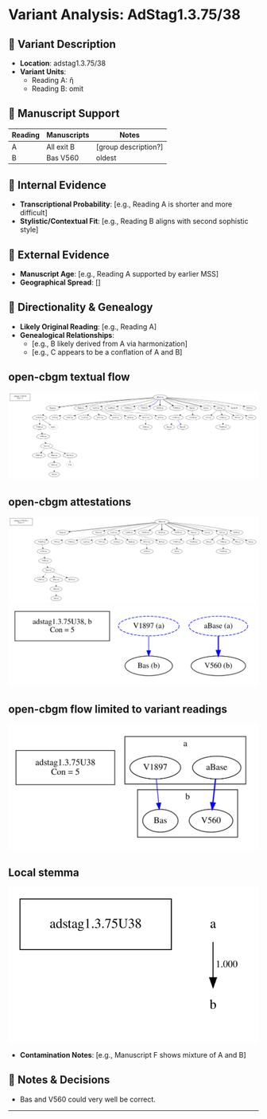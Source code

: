 # Variant Analysis: AdStag1.3.75/38

## 📌 Variant Description
- **Location**: adstag1.3.75/38
- **Variant Units**: 
  - Reading A: ἢ
  - Reading B: omit

## 🧬 Manuscript Support
| Reading | Manuscripts | Notes |
|--------|-------------|-------|
| A      | All exit B | [group description?] |
| B      | Bas V560 | oldest |

## 🧠 Internal Evidence
- **Transcriptional Probability**: [e.g., Reading A is shorter and more difficult]
- **Stylistic/Contextual Fit**: [e.g., Reading B aligns with second sophistic style]

## 🧭 External Evidence
- **Manuscript Age**: [e.g., Reading A supported by earlier MSS]
- **Geographical Spread**: []

## 🔄 Directionality & Genealogy
- **Likely Original Reading**: [e.g., Reading A]
- **Genealogical Relationships**:
  - [e.g., B likely derived from A via harmonization]
  - [e.g., C appears to be a conflation of A and B]
## open-cbgm textual flow ##
![adstag1.3.75U38](flow/adstag1.3.75U38-textual-flow.svg "adstag1.3.75U38")
## open-cbgm attestations ##
![adstag1.3.75U38Ra](attestations/adstag1.3.75U38Ra-coherence-attestations.svg "adstag1.3.75U38Ra")
![adstag1.3.75U38Rb](attestations/adstag1.3.75U38Rb-coherence-attestations.svg "adstag1.3.75U38Rb")
## open-cbgm flow limited to variant readings ##
![adstag1.3.75U38](variants/adstag1.3.75U38-coherence-variants.svg "adstag1.3.75U38")
## Local stemma ##
![adstag1.3.75U38](local/adstag1.3.75U38-local-stemma.svg "adstag1.3.75U38")

- **Contamination Notes**: [e.g., Manuscript F shows mixture of A and B]

## 📝 Notes & Decisions
- Bas and V560 could very well be correct.

---